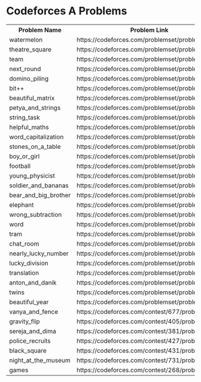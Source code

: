 <h1>Codeforces A Problems</h1>
<table>
	<tr>
		<th>Problem Name</th>
		<th>Problem Link</th>
	</tr>
	<tr>
		<td>watermelon</td>
		<td>https://codeforces.com/problemset/problem/4/A</td>
	</tr>
	<tr>
		<td>theatre_square</td>
		<td>https://codeforces.com/problemset/problem/1/A</td>
	</tr>
	<tr>
		<td>team</td>
		<td>https://codeforces.com/problemset/problem/231/A</td>
	</tr>
	<tr>
		<td>next_round</td>
		<td>https://codeforces.com/problemset/problem/158/A</td>
	</tr>
	<tr>
		<td>domino_piling</td>
		<td>https://codeforces.com/problemset/problem/50/A</td>
	</tr>
	<tr>
		<td>bit++</td>
		<td>https://codeforces.com/problemset/problem/282/A</td>
	</tr>
	<tr>
		<td>beautiful_matrix</td>
		<td>https://codeforces.com/problemset/problem/263/A</td>
	</tr>
	<tr>
		<td>petya_and_strings</td>
		<td>https://codeforces.com/problemset/problem/112/A</td>
	</tr>
	<tr>
		<td>string_task</td>
		<td>https://codeforces.com/problemset/problem/118/A</td>
	</tr>
	<tr>
		<td>helpful_maths</td>
		<td>https://codeforces.com/problemset/problem/339/A</td>
	</tr>
	<tr>
		<td>word_capitalization</td>
		<td>https://codeforces.com/problemset/problem/281/A</td>
	</tr>
	<tr>
		<td>stones_on_a_table</td>
		<td>https://codeforces.com/problemset/problem/266/A</td>
	</tr>
	<tr>
		<td>boy_or_girl</td>
		<td>https://codeforces.com/problemset/problem/236/A</td>
	</tr>
	<tr>
		<td>football</td>
		<td>https://codeforces.com/problemset/problem/96/A</td>
	</tr>
	<tr>
		<td>young_physicist</td>
		<td>https://codeforces.com/problemset/problem/69/A</td>
	</tr>
	<tr>
		<td>soldier_and_bananas</td>
		<td>https://codeforces.com/problemset/problem/546/A</td>
	</tr>
	<tr>
		<td>bear_and_big_brother</td>
		<td>https://codeforces.com/problemset/problem/791/A</td>
	</tr>
	<tr>
		<td>elephant</td>
		<td>https://codeforces.com/problemset/problem/617/A</td>
	</tr>
	<tr>
		<td>wrong_subtraction</td>
		<td>https://codeforces.com/problemset/problem/977/A</td>
	</tr>
	<tr>
		<td>word</td>
		<td>https://codeforces.com/problemset/problem/59/A</td>
	</tr>
	<tr>
		<td>tram</td>
		<td>https://codeforces.com/problemset/problem/116/A</td>
	</tr>
	<tr>
		<td>chat_room</td>
		<td>https://codeforces.com/problemset/problem/58/A</td>
	</tr>
	<tr>
		<td>nearly_lucky_number</td>
		<td>https://codeforces.com/problemset/problem/110/A</td>
	</tr>
	<tr>
		<td>lucky_division</td>
		<td>https://codeforces.com/problemset/problem/122/A</td>
	</tr>
	<tr>
		<td>translation</td>
		<td>https://codeforces.com/problemset/problem/41/A</td>
	</tr>
	<tr>
		<td>anton_and_danik</td>
		<td>https://codeforces.com/problemset/problem/734/A</td>
	</tr>
	<tr>
		<td>twins</td>
		<td>https://codeforces.com/problemset/problem/160/A</td>
	</tr>
	<tr>
		<td>beautiful_year</td>
		<td>https://codeforces.com/problemset/problem/271/A</td>
	</tr>
	<tr>
		<td>vanya_and_fence</td>
		<td>https://codeforces.com/contest/677/problem/A</td>
	</tr>
	<tr>
		<td>gravity_flip</td>
		<td>https://codeforces.com/contest/405/problem/A</td>
	</tr>
	<tr>
		<td>sereja_and_dima</td>
		<td>https://codeforces.com/contest/381/problem/A</td>
	</tr>
	<tr>
		<td>police_recruits	</td>
		<td>https://codeforces.com/contest/427/problem/A</td>
	</tr>
	<tr>
		<td>black_square</td>
		<td>https://codeforces.com/contest/431/problem/A</td>
	</tr>
	<tr>
		<td>night_at_the_museum</td>
		<td>https://codeforces.com/contest/731/problem/A</td>
	</tr>
	<tr>
		<td>games</td>
		<td>https://codeforces.com/contest/268/problem/A</td>
	</tr>
</table>
